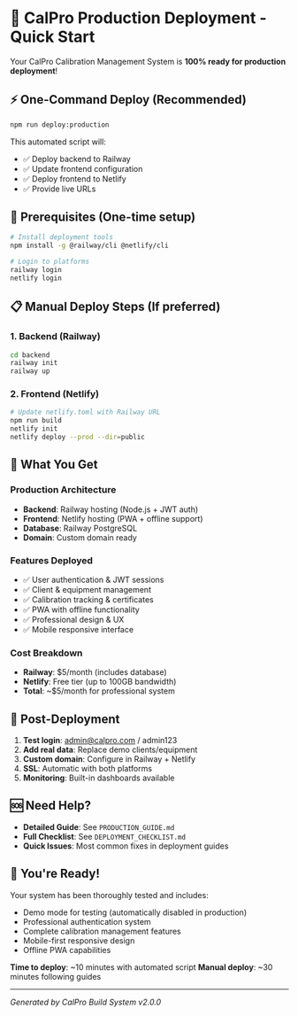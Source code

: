 # 🚀 CalPro Production Deployment - Quick Start

Your CalPro Calibration Management System is **100% ready for production deployment**!

## ⚡ One-Command Deploy (Recommended)

```bash
npm run deploy:production
```

This automated script will:
- ✅ Deploy backend to Railway
- ✅ Update frontend configuration
- ✅ Deploy frontend to Netlify
- ✅ Provide live URLs

## 🔧 Prerequisites (One-time setup)

```bash
# Install deployment tools
npm install -g @railway/cli @netlify/cli

# Login to platforms
railway login
netlify login
```

## 📋 Manual Deploy Steps (If preferred)

### 1. Backend (Railway)
```bash
cd backend
railway init
railway up
```

### 2. Frontend (Netlify)
```bash
# Update netlify.toml with Railway URL
npm run build
netlify init
netlify deploy --prod --dir=public
```

## 🎯 What You Get

### Production Architecture
- **Backend**: Railway hosting (Node.js + JWT auth)
- **Frontend**: Netlify hosting (PWA + offline support)
- **Database**: Railway PostgreSQL
- **Domain**: Custom domain ready

### Features Deployed
- ✅ User authentication & JWT sessions
- ✅ Client & equipment management
- ✅ Calibration tracking & certificates
- ✅ PWA with offline functionality
- ✅ Professional design & UX
- ✅ Mobile responsive interface

### Cost Breakdown
- **Railway**: $5/month (includes database)
- **Netlify**: Free tier (up to 100GB bandwidth)
- **Total**: ~$5/month for professional system

## 📱 Post-Deployment

1. **Test login**: admin@calpro.com / admin123
2. **Add real data**: Replace demo clients/equipment
3. **Custom domain**: Configure in Railway + Netlify
4. **SSL**: Automatic with both platforms
5. **Monitoring**: Built-in dashboards available

## 🆘 Need Help?

- **Detailed Guide**: See `PRODUCTION_GUIDE.md`
- **Full Checklist**: See `DEPLOYMENT_CHECKLIST.md`
- **Quick Issues**: Most common fixes in deployment guides

## 🎉 You're Ready!

Your system has been thoroughly tested and includes:
- Demo mode for testing (automatically disabled in production)
- Professional authentication system
- Complete calibration management features
- Mobile-first responsive design
- Offline PWA capabilities

**Time to deploy**: ~10 minutes with automated script
**Manual deploy**: ~30 minutes following guides

---

*Generated by CalPro Build System v2.0.0*